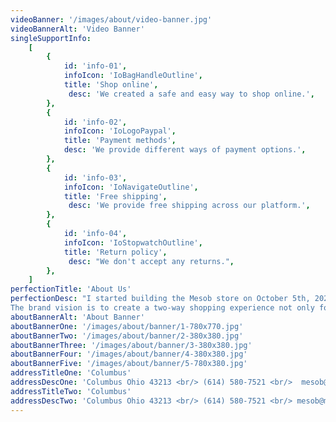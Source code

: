 ```yaml
---
videoBanner: '/images/about/video-banner.jpg'
videoBannerAlt: 'Video Banner'
singleSupportInfo:
    [
        {
            id: 'info-01',
            infoIcon: 'IoBagHandleOutline',
            title: 'Shop online',
             desc: 'We created a safe and easy way to shop online.',
        },
        {
            id: 'info-02',
            infoIcon: 'IoLogoPaypal',
            title: 'Payment methods',
            desc: 'We provide different ways of payment options.',
        },
        {
            id: 'info-03',
            infoIcon: 'IoNavigateOutline',
            title: 'Free shipping',
             desc: 'We provide free shipping across our platform.',
        },
        {
            id: 'info-04',
            infoIcon: 'IoStopwatchOutline',
            title: 'Return policy',
             desc: "We don't accept any returns.",
        },
    ]
perfectionTitle: 'About Us'
perfectionDesc: "I started building the Mesob store on October 5th, 2021 for a school project. At that time I didn’t have any plan to publish it. A good friend and family of mine by the name of Peter Tesfamichael advised me that it would be a good business model for our country Eritrea. In addition to the support, I got from my father, my wife, friends, family, and the Eritrean community thankfully by God`s grace I was able to publish this amazing app on March 20th, 2022.
The brand vision is to create a two-way shopping experience not only for Eritrea but for the whole of Africa and beyond. I will take time to encourage all young adults to take their dreams one step further to accomplish their goals."
aboutBannerAlt: 'About Banner'
aboutBannerOne: '/images/about/banner/1-780x770.jpg'
aboutBannerTwo: '/images/about/banner/2-380x380.jpg'
aboutBannerThree: '/images/about/banner/3-380x380.jpg'
aboutBannerFour: '/images/about/banner/4-380x380.jpg'
aboutBannerFive: '/images/about/banner/5-780x380.jpg'
addressTitleOne: 'Columbus'
addressDescOne: 'Columbus Ohio 43213 <br/> (614) 580-7521 <br/>  mesob@mesobstore.com'
addressTitleTwo: 'Columbus'
addressDescTwo: 'Columbus Ohio 43213 <br/> (614) 580-7521 <br/> mesob@mesobstore.com'
---
```

